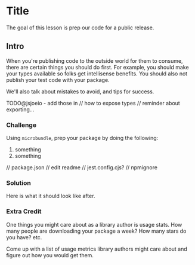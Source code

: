 # Title

The goal of this lesson is prep our code for a public release.

## Intro

When you're publishing code to the outside world for them to consume, there are certain things you should do first. For example, you should make your types available so folks get intellisense benefits. You should also not publish your test code with your package.

We'll also talk about mistakes to avoid, and tips for success.

TODO@jsjoeio - add those in
// how to expose types
// reminder about exporting...

### Challenge

Using `microbundle`, prep your package by doing the following:

1. something
2. something

// package.json
// edit readme
// jest.config.cjs?
// npmignore

### Solution

Here is what it should look like after.

### Extra Credit

One things you might care about as a library author is usage stats. How many people are downloading your package a week? How many stars do you have? etc.

Come up with a list of usage metrics library authors might care about and figure out how you would get them.
